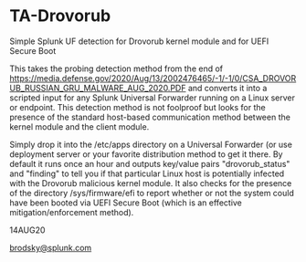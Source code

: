 # TA-Drovorub
Simple Splunk UF detection for Drovorub kernel module and for UEFI Secure Boot

This takes the probing detection method from the end of https://media.defense.gov/2020/Aug/13/2002476465/-1/-1/0/CSA_DROVORUB_RUSSIAN_GRU_MALWARE_AUG_2020.PDF and converts it into a scripted input for any Splunk Universal Forwarder running on a Linux server or endpoint. This detection method is not foolproof but looks for the presence of the standard host-based communication method between the kernel module and the client module.

Simply drop it into the /etc/apps directory on a Universal Forwarder (or use deployment server or your favorite distribution method to get it there. By default it runs once an hour and outputs key/value pairs "drovorub_status" and "finding" to tell you if that particular Linux host is potentially infected with the Drovorub malicious kernel module. It also checks for the presence of the directory /sys/firmware/efi to report whether or not the system could have been booted via UEFI Secure Boot (which is an effective mitigation/enforcement method).

14AUG20

brodsky@splunk.com


